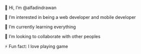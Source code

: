 👋 Hi, I’m @alfadindrawan

👀 I’m interested in being a web developer and mobile developer

🌱 I’m currently learning everything 

💞️ I’m looking to collaborate with other peoples

⚡ Fun fact: I love playing game

<!---
alfadindrawan/alfadindrawan is a ✨ special ✨ repository because its `README.md` (this file) appears on your GitHub profile.
You can click the Preview link to take a look at your changes.
--->
